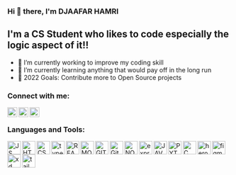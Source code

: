### Hi 👋 there, I'm DJAAFAR HAMRI

## I'm a CS Student who likes to code especially the logic aspect of it!!

- 🔭 I’m currently working to improve my coding skill
- 🌱 I’m currently learning anything that would pay off in the long run
- 🥅 2022 Goals: Contribute more to Open Source projects

### Connect with me:

[<img align="left" alt="djaafarhamri | Linkedin" width="22px" src="https://cdn.jsdelivr.net/npm/simple-icons@v3/icons/linkedin.svg" />][linkedin]
[<img align="left" alt="djaafarhamri | facebook" width="22px" src="https://cdn.jsdelivr.net/npm/simple-icons@v3/icons/facebook.svg" />][facebook]
[<img align="left" alt="djaafarhamri | insta" width="22px" src="https://cdn.jsdelivr.net/npm/simple-icons@v3/icons/instagram.svg" />][instagram]

<br />

### Languages and Tools:
[<img align="left" alt="JS" width="30px" src="https://raw.githubusercontent.com/rahulbanerjee26/githubAboutMeGenerator/main/icons/javascript.svg"/>][website]
[<img align="left" alt="HTML5" width="30px" src="https://raw.githubusercontent.com/rahulbanerjee26/githubAboutMeGenerator/main/icons/html.svg" />][website]
[<img align="left" alt="CSS3" width="30px" src="https://raw.githubusercontent.com/rahulbanerjee26/githubAboutMeGenerator/main/icons/css.svg" />][website]
[<img align="left" alt="typescript" width="30px" src="https://raw.githubusercontent.com/rahulbanerjee26/githubAboutMeGenerator/main/icons/typescript.svg" />][website]
[<img align="left" alt="REACTJS" width="30px" src="https://raw.githubusercontent.com/rahulbanerjee26/githubAboutMeGenerator/main/icons/reactjs.svg" />][website]
[<img align="left" alt="MONGODB" width="30px" src="https://raw.githubusercontent.com/rahulbanerjee26/githubAboutMeGenerator/main/icons/mongodb.svg" />][website]
[<img align="left" alt="GIT" width="30px" src="https://raw.githubusercontent.com/rahulbanerjee26/githubAboutMeGenerator/main/icons/git.svg" />][website]
[<img align="left" alt="Github" width="30px" src="https://raw.githubusercontent.com/rahulbanerjee26/githubAboutMeGenerator/main/icons/github.svg" />][website]
[<img align="left" alt="NODEJS" width="30px" src="https://raw.githubusercontent.com/rahulbanerjee26/githubAboutMeGenerator/main/icons/nodejs.svg" />][website]
[<img align="left" alt="express" width="30px" src="https://raw.githubusercontent.com/rahulbanerjee26/githubAboutMeGenerator/main/icons/express.svg" />][website]
[<img align="left" alt="JAVA" width="30px" src="https://raw.githubusercontent.com/rahulbanerjee26/githubAboutMeGenerator/main/icons/java.svg" />][website]
[<img align="left" alt="PYTHON" width="30px" src="https://raw.githubusercontent.com/rahulbanerjee26/githubAboutMeGenerator/main/icons/python.svg" />][website]
[<img align="left" alt="C" width="30px" src="https://raw.githubusercontent.com/rahulbanerjee26/githubAboutMeGenerator/main/icons/c.svg" />][website]
[<img align="left" alt="heroku" width="30px" src="https://raw.githubusercontent.com/rahulbanerjee26/githubAboutMeGenerator/main/icons/heroku.svg" />][website]
[<img align="left" alt="figma" width="30px" src="https://raw.githubusercontent.com/rahulbanerjee26/githubAboutMeGenerator/main/icons/figma.svg" />][website]
[<img align="left" alt="xd" width="30px" src="https://raw.githubusercontent.com/rahulbanerjee26/githubAboutMeGenerator/main/icons/xd.svg" />][website]
[<img align="left" alt="tailwind" width="30px" src="https://raw.githubusercontent.com/rahulbanerjee26/githubAboutMeGenerator/main/icons/tailwind.svg" />][website]

<br />

[website]: github.com
[instagram]: https://www.instagram.com/hamri_djaafar/
[facebook]: https://www.facebook.com/djaafarhamri12
[linkedin]: https://www.linkedin.com/in/djaafar-hamri-507a19213/

